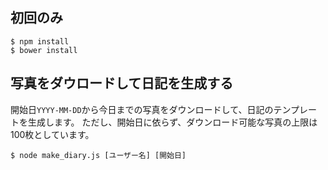 ## 初回のみ
```
$ npm install
$ bower install
```

## 写真をダウロードして日記を生成する
開始日`YYYY-MM-DD`から今日までの写真をダウンロードして、日記のテンプレートを生成します。
ただし、開始日に依らず、ダウンロード可能な写真の上限は100枚としています。
```
$ node make_diary.js [ユーザー名] [開始日]
```
